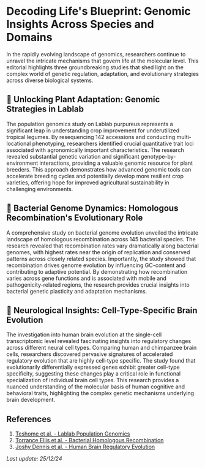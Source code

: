 # Decoding Life's Blueprint: Genomic Insights Across Species and Domains

In the rapidly evolving landscape of genomics, researchers continue to unravel the intricate mechanisms that govern life at the molecular level. This editorial highlights three groundbreaking studies that shed light on the complex world of genetic regulation, adaptation, and evolutionary strategies across diverse biological systems.

## 🧬 Unlocking Plant Adaptation: Genomic Strategies in Lablab

The population genomics study on Lablab purpureus represents a significant leap in understanding crop improvement for underutilized tropical legumes. By resequencing 142 accessions and conducting multi-locational phenotyping, researchers identified crucial quantitative trait loci associated with agronomically important characteristics. The research revealed substantial genetic variation and significant genotype-by-environment interactions, providing a valuable genomic resource for plant breeders. This approach demonstrates how advanced genomic tools can accelerate breeding cycles and potentially develop more resilient crop varieties, offering hope for improved agricultural sustainability in challenging environments.

## 🔬 Bacterial Genome Dynamics: Homologous Recombination's Evolutionary Role

A comprehensive study on bacterial genome evolution unveiled the intricate landscape of homologous recombination across 145 bacterial species. The research revealed that recombination rates vary dramatically along bacterial genomes, with highest rates near the origin of replication and conserved patterns across closely related species. Importantly, the study showed that recombination drives genome evolution by influencing GC-content and contributing to adaptive potential. By demonstrating how recombination varies across gene functions and is associated with mobile and pathogenicity-related regions, the research provides crucial insights into bacterial genetic plasticity and adaptation mechanisms.

## 🧠 Neurological Insights: Cell-Type-Specific Brain Evolution

The investigation into human brain evolution at the single-cell transcriptomic level revealed fascinating insights into regulatory changes across different neural cell types. Comparing human and chimpanzee brain cells, researchers discovered pervasive signatures of accelerated regulatory evolution that are highly cell-type specific. The study found that evolutionarily differentially expressed genes exhibit greater cell-type specificity, suggesting these changes play a critical role in functional specialization of individual brain cell types. This research provides a nuanced understanding of the molecular basis of human cognitive and behavioral traits, highlighting the complex genetic mechanisms underlying brain development.

## References

1. [Teshome et al. - Lablab Population Genomics](https://pubmed.ncbi.nlm.nih.gov/39719589/)
2. [Torrance Ellis et al. - Bacterial Homologous Recombination](https://pubmed.ncbi.nlm.nih.gov/39718992/)
3. [Joshy Dennis et al. - Human Brain Regulatory Evolution](https://pubmed.ncbi.nlm.nih.gov/39680759/)

*Last update: 25/12/24*
